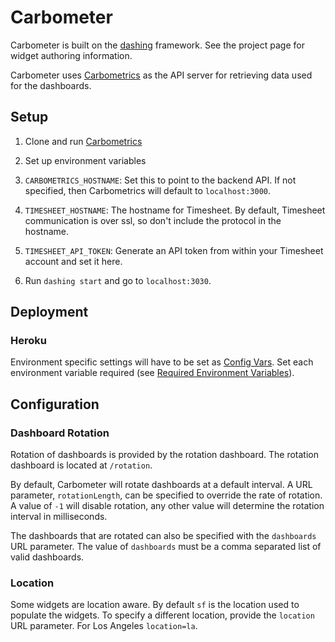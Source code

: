 
# Carbometer
Carbometer is built on the [dashing](http://shopify.github.com/dashing)
framework. See the project page for widget authoring information.

Carbometer uses [Carbometrics](https://github.com/carbonfive/carbometrics)
as the API server for retrieving data used for the dashboards.

## Setup
1. Clone and run [Carbometrics](https://github.com/carbonfive/carbometrics)
1. Set up environment variables

  1. `CARBOMETRICS_HOSTNAME`: Set this to point to the backend API. If not 
      specified, then Carbometrics will default to `localhost:3000`.

  1. `TIMESHEET_HOSTNAME`: The hostname for Timesheet. By default, Timesheet
      communication is over ssl, so don't include the protocol in the hostname.

  1. `TIMESHEET_API_TOKEN`: Generate an API token from within your Timesheet
      account and set it here.

1. Run `dashing start` and go to `localhost:3030`.

## Deployment

### Heroku
Environment specific settings will have to be set as [Config Vars](https://devcenter.heroku.com/articles/config-vars).
Set each environment variable required (see [Required Environment Variables](#required-environment-variables)).

## Configuration

### Dashboard Rotation
Rotation of dashboards is provided by the rotation dashboard. The rotation dashboard is located at `/rotation`.

By default, Carbometer will rotate dashboards at a default interval. A URL parameter, `rotationLength`, can be
specified to override the rate of rotation. A value of `-1` will disable rotation, any other value will determine
the rotation interval in milliseconds.

The dashboards that are rotated can also be specified with the `dashboards` URL parameter. The value of `dashboards`
must be a comma separated list of valid dashboards.

### Location
Some widgets are location aware. By default `sf` is the location used to populate the widgets. To specify a different
location, provide the `location` URL parameter. For Los Angeles `location=la`.
